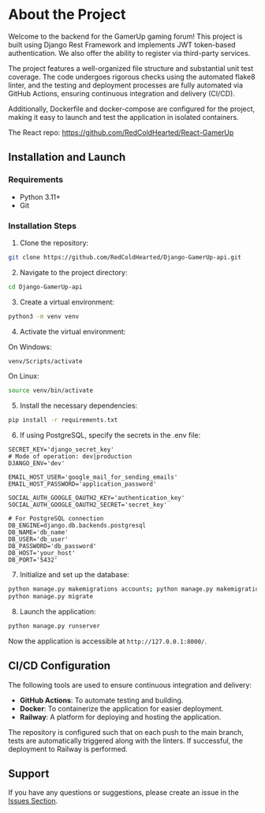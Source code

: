 # About the Project

Welcome to the backend for the GamerUp gaming forum! This project is built using Django Rest Framework and implements JWT token-based authentication. We also offer the ability to register via third-party services.

The project features a well-organized file structure and substantial unit test coverage. The code undergoes rigorous checks using the automated flake8 linter, and the testing and deployment processes are fully automated via GitHub Actions, ensuring continuous integration and delivery (CI/CD).

Additionally, Dockerfile and docker-compose are configured for the project, making it easy to launch and test the application in isolated containers.

The React repo: https://github.com/RedColdHearted/React-GamerUp

## Installation and Launch

### Requirements

- Python 3.11+
- Git

### Installation Steps

1. Clone the repository:

```bash
git clone https://github.com/RedColdHearted/Django-GamerUp-api.git
```

2. Navigate to the project directory:

```bash
cd Django-GamerUp-api
```

3. Create a virtual environment:

```bash
python3 -m venv venv
```

4. Activate the virtual environment:

On Windows:
```bash
venv/Scripts/activate
```
On Linux:
```bash
source venv/bin/activate
```

5. Install the necessary dependencies:

```bash
pip install -r requirements.txt
```

6. If using PostgreSQL, specify the secrets in the .env file:

```env
SECRET_KEY='django_secret_key'
# Mode of operation: dev|production
DJANGO_ENV='dev' 

EMAIL_HOST_USER='google_mail_for_sending_emails'
EMAIL_HOST_PASSWORD='application_password'

SOCIAL_AUTH_GOOGLE_OAUTH2_KEY='authentication_key'
SOCIAL_AUTH_GOOGLE_OAUTH2_SECRET='secret_key'

# For PostgreSQL connection
DB_ENGINE=django.db.backends.postgresql
DB_NAME='db_name'
DB_USER='db_user'
DB_PASSWORD='db_password'
DB_HOST='your_host'
DB_PORT='5432'
```

7. Initialize and set up the database:

```bash
python manage.py makemigrations accounts; python manage.py makemigrations posts
python manage.py migrate
```

8. Launch the application:

```bash
python manage.py runserver
```

Now the application is accessible at `http://127.0.0.1:8000/`.

## CI/CD Configuration

The following tools are used to ensure continuous integration and delivery:

- **GitHub Actions**: To automate testing and building.
- **Docker**: To containerize the application for easier deployment.
- **Railway**: A platform for deploying and hosting the application.

The repository is configured such that on each push to the main branch, tests are automatically triggered along with the linters. If successful, the deployment to Railway is performed.

## Support

If you have any questions or suggestions, please create an issue in the [Issues Section](https://github.com/REDCOLDHEARTED/FLASK-SERVICELOGIX/issues).